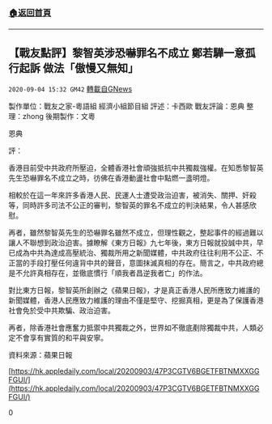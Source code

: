 ###  [:house:返回首頁](https://github.com/ourhimalayas/txt)
---

## 【戰友點評】黎智英涉恐嚇罪名不成立 鄭若驊一意孤行起訴 做法「傲慢又無知」
`2020-09-04 15:32 GM42` [轉載自GNews](https://gnews.org/zh-hant/334179/)

製作單位：戰友之家-粵語組
 經濟小組節目組
評述：卡西歐
戰友評論：恩典
整理：zhong
後期製作：文粵



恩典

評：

香港目前受中共政府所壓迫，全體香港社會頑強抵抗中共獨裁強權。在知悉黎智英先生恐嚇罪名不成立之時，彷佛在香港動盪社會中點燃一盞明燈。

相較於在這一年來許多香港人民、民運人士遭受政治迫害，被消失、關押、奸殺等，同時許多司法不公正的審判，黎智英的罪名不成立的判決結果，令人甚感欣慰。

再者，雖然黎智英先生的恐嚇罪名雖然不成立，但理性觀之，整起事件的經過難以讓人不聯想到政治迫害。據瞭解《東方日報》九七年後，東方日報就投誠中共，早已成為中共為達成高壓統治、獨裁所用之新聞媒體，中共政府往往利用不公正、不正當的手段打壓任何違背中共的聲音，意圖抹滅真相的存在。簡言之，中共政府總是不允許真相存在，並徹底慣行「順我者昌逆我者亡」的作法。

對比東方日報，黎智英所創辦之《蘋果日報》，才是真正香港人民所應致力維護的新聞媒體，香港人民應致力維護的理由不僅是堅守、挖掘真相，更是為了保護香港社會免於受中共欺騙、政治迫害。

再者，除香港社會應奮力抵禦中共獨裁之外，世界如不徹底剷除獨裁中共，人類必定不會享有實質的和平與安寧。

資料來源：蘋果日報

[https://hk.appledaily.com/local/20200903/47P3CGTV6BGETFBTNMXXGGFGUI/](https://hk.appledaily.com/local/20200903/47P3CGTV6BGETFBTNMXXGGFGUI/)

0
